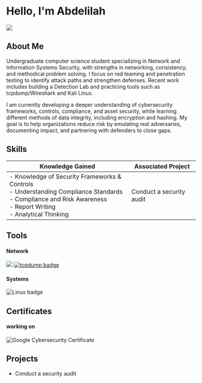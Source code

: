 # Hello, I'm Abdelilah
<a href="https://www.linkedin.com/in/abdelilah-assioui-684629362/"><img src="https://img.shields.io/badge/-LinkedIn-0072b1?&style=for-the-badge&logo=linkedin&logoColor=white" /></a>

## About Me 
Undergraduate computer science student specializing in Network and Information Systems Security, with strengths in networking, consistency, and methodical problem solving. I focus on red teaming and penetration testing to identify attack paths and strengthen defenses. Recent work includes building a Detection Lab and practicing tools such as tcpdump/Wireshark and Kali Linux.

I am currently developing a deeper understanding of cybersecurity frameworks, controls, compliance, and asset security, while learning different methods of data integrity, including encryption and hashing. My goal is to help organizations reduce risk by emulating real adversaries, documenting impact, and partnering with defenders to close gaps.

## Skills

| Knowledge Gained                                         | Associated Project         |
|-----------------------------------------------|----------------------------|
| - Knowledge of Security Frameworks & Controls<br>- Understanding Compliance Standards<br>- Compliance and Risk Awareness<br>- Report Writing<br>- Analytical Thinking   | Conduct a security audit|


## Tools

#### Network
<div>
    <img src="https://img.shields.io/badge/-Wireshark-1679A7?&style=for-the-badge&logo=Wireshark&logoColor=white" />
    <a href="https://www.tcpdump.org/" target="_blank" rel="noopener">
  <img src="https://img.shields.io/badge/tcpdump-packet%20capture-orange?style=for-the-badge" alt="tcpdump badge" title="tcpdump • packet capture">
</a>
</div>

#### Systems
<div>
  <img src="https://img.shields.io/badge/Linux-Powered-FCC624?style=for-the-badge&logo=linux&logoColor=black" alt="Linux badge" title="Linux Powered">
</div>

## Certificates
#### working on
<div>
<img src="https://img.shields.io/badge/Google-Cybersecurity%20Certificate-34A853?style=for-the-badge&logo=google&logoColor=white" 
     alt="Google Cybersecurity Certificate" 
     title="Google Cybersecurity Professional Certificate">
</div>

## Projects
- Conduct a security audit
